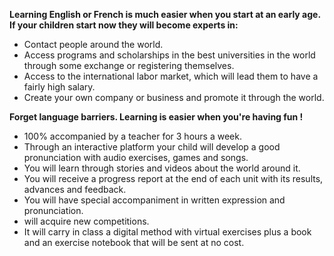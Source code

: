 **Learning English or French is much easier when you start at an early age. If your children start now they will become experts in:**

- Contact people around the world.
- Access programs and scholarships in the best universities in the world through some exchange or registering themselves.
- Access to the international labor market, which will lead them to have a fairly high salary.
-  Create your own company or business and promote it through the world. 

**Forget language barriers. Learning is easier when you're having fun !**

-  100% accompanied by a teacher for 3 hours a week. 
-  Through an interactive platform your child will develop a good pronunciation with audio exercises, games and songs. 
-  You will learn through stories and videos about the world around it. 
-  You will receive a progress report at the end of each unit with its results, advances and feedback. 
-  You will have special accompaniment in written expression and pronunciation. 
-  will acquire new competitions. 
-  It will carry in class a digital method with virtual exercises plus a book and an exercise notebook that will be sent at no cost.
